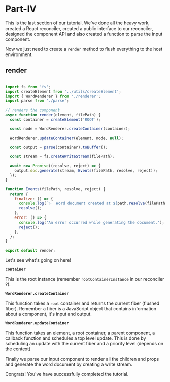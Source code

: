 # Part-IV

This is the last section of our tutorial. We've done all the heavy work, created a React reconciler, created a public interface to
our reconciler, designed the component API and also created a function to parse the input component.

Now we just need to create a `render` method to flush everything to the host environment.

## render

```js

import fs from 'fs';
import createElement from '../utils/createElement';
import { WordRenderer } from './renderer';
import parse from './parse';

// renders the component
async function render(element, filePath) {
  const container = createElement('ROOT');

  const node = WordRenderer.createContainer(container);

  WordRenderer.updateContainer(element, node, null);

  const output = parse(container).toBuffer();
  
  const stream = fs.createWriteStream(filePath);

  await new Promise((resolve, reject) => {
    output.doc.generate(stream, Events(filePath, resolve, reject));
  });
}

function Events(filePath, resolve, reject) {
  return {
    finalize: () => {
      console.log(`✨  Word document created at ${path.resolve(filePath)}.`);
      resolve();
    },
    error: () => {
      console.log('An error occurred while generating the document.');
      reject();
    },
  };
}

export default render;

```

Let's see what's going on here!

**`container`**

This is the root instance (remember `rootContainerInstance` in our reconciler ?).

**`WordRenderer.createContainer`**

This function takes a `root` container and returns the current fiber (flushed fiber). Remember a fiber is a JavaScript object
that contains information about a component, it's input and output.

**`WordRenderer.updateContainer`**

This function takes an element, a root container, a parent component, a callback function and schedules a top level update.
This is done by scheduling an update with the current fiber and a priority level (depends on the context)

Finally we parse our input component to render all the children and props and generate the word document by creating a write stream.

Congrats! You've have successfully completed the tutorial.
